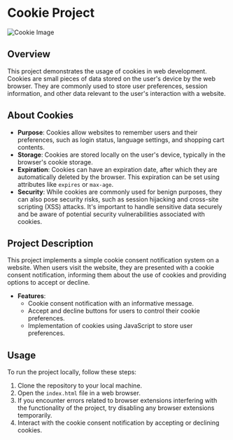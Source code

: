 # Cookie Project 

![Cookie Image](cookie.jpg)

## Overview

This project demonstrates the usage of cookies in web development. Cookies are small pieces of data stored on the user's device by the web browser. They are commonly used to store user preferences, session information, and other data relevant to the user's interaction with a website.

## About Cookies

- **Purpose**: Cookies allow websites to remember users and their preferences, such as login status, language settings, and shopping cart contents.
- **Storage**: Cookies are stored locally on the user's device, typically in the browser's cookie storage.
- **Expiration**: Cookies can have an expiration date, after which they are automatically deleted by the browser. This expiration can be set using attributes like `expires` or `max-age`.
- **Security**: While cookies are commonly used for benign purposes, they can also pose security risks, such as session hijacking and cross-site scripting (XSS) attacks. It's important to handle sensitive data securely and be aware of potential security vulnerabilities associated with cookies.

## Project Description

This project implements a simple cookie consent notification system on a website. When users visit the website, they are presented with a cookie consent notification, informing them about the use of cookies and providing options to accept or decline.

- **Features**:
  - Cookie consent notification with an informative message.
  - Accept and decline buttons for users to control their cookie preferences.
  - Implementation of cookies using JavaScript to store user preferences.

## Usage

To run the project locally, follow these steps:

1. Clone the repository to your local machine.
2. Open the `index.html` file in a web browser.
3. If you encounter errors related to browser extensions interfering with the functionality of the project, try disabling any browser extensions temporarily.
4. Interact with the cookie consent notification by accepting or declining cookies.



